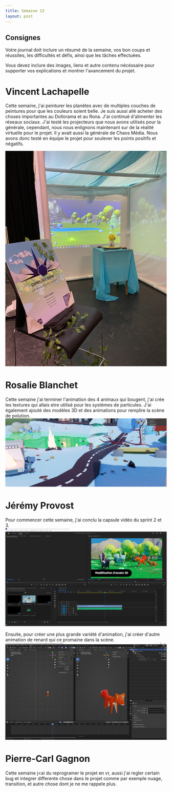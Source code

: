 ```yaml
---
title: Semaine 13
layout: post
---
```


## Consignes

Votre journal doit inclure un résumé de la semaine, vos bon coups et réussites, les difficultés et défis, ainsi que les tâches effectuées.

Vous devez inclure des images, liens et autre contenu nécéssaire pour supporter vos explications et montrer l'avancement du projet.

# Vincent Lachapelle
Cette semaine, j'ai peinturer les planètes avec de multiples couches de peintures pour que les couleurs soient belle. Je suis aussi allé acheter des choses importantes au Dollorama et au Rona. J'ai continué d'alimenter les réseaux sociaux. 
J'ai testé les projecteurs que nous avons utilisés pour la générale, cependant, nous nous enlignons maintenant sur de la réalité virtuelle pour le projet. Il y avait aussi la générale de Chaos Média. Nous avons donc testé en équipe le projet pour soulever les points positifs et négatifs.

![Image_scene](../images/scene.jpg)

# Rosalie Blanchet
Cette semaine j'ai terminer l'animation des 4 animaux qui bougent, j'ai crée les textures qui allais etre utilisé pour les systèmes de particules. J'ai également ajouté des modèles 3D et des animations pour remplire la scène de polution.
![Image_scene](../images/hiverpollutions_s13.jpg)

# Jérémy Provost
Pour commencer cette semaine, j'ai conclu la capsule vidéo du sprint 2 et 3.
![Video_cap](../images/Jay_sem_13_Video_capsule.JPG)

Ensuite, pour créer une plus grande variété d'animation, j'ai créer d'autre animation de renard qui ce promaine dans la scène.
![AnimRenard](../images/Jay_sem13_Animation_renard.JPG)

# Pierre-Carl Gagnon
Cette semaine j<ai du reprogramer le projet en vr, aussi j'ai regler certain bug et integrer differente chose dans le projet comme par exemple nuage, transition, et autre chose dont je ne me rappele plus. 
